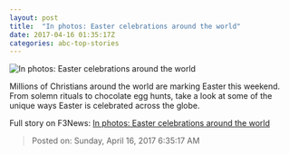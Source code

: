 ```yaml
---
layout: post
title:  "In photos: Easter celebrations around the world"
date: 2017-04-16 01:35:17Z
categories: abc-top-stories
---
```


![In photos: Easter celebrations around the world](http://www.abc.net.au/news/image/8446342-1x1-700x700.jpg)

Millions of Christians around the world are marking Easter this weekend. From solemn rituals to chocolate egg hunts, take a look at some of the unique ways Easter is celebrated across the globe.


Full story on F3News: [In photos: Easter celebrations around the world](http://www.f3nws.com/n/qn2HFH)

> Posted on: Sunday, April 16, 2017 6:35:17 AM
